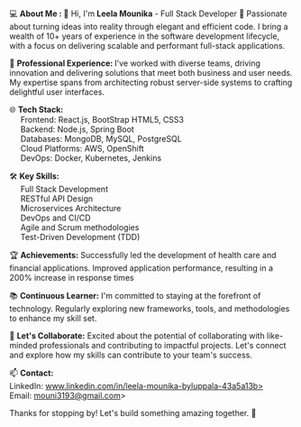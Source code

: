 💻   <b>About Me : </b> 👋 Hi, I'm <b>Leela Mounika</b> - Full Stack Developer 🚀
Passionate about turning ideas into reality through elegant and efficient code. I bring a wealth of 10+ years of experience in the software development lifecycle, with a focus on delivering scalable and performant full-stack applications.

💼 <b>Professional Experience: </b>
I've worked with diverse teams, driving innovation and delivering solutions that meet both business and user needs. My expertise spans from architecting robust server-side systems to crafting delightful user interfaces.


🌐 <b>Tech Stack:</b><br>
 &nbsp;&nbsp;&nbsp;&nbsp;  Frontend: React.js, BootStrap  HTML5, CSS3 <br>
 &nbsp;&nbsp;&nbsp;&nbsp;  Backend: Node.js, Spring Boot<br>
 &nbsp;&nbsp;&nbsp;&nbsp;  Databases: MongoDB, MySQL, PostgreSQL<br>
 &nbsp;&nbsp;&nbsp;&nbsp;  Cloud Platforms: AWS, OpenShift<br>
 &nbsp;&nbsp;&nbsp;&nbsp;  DevOps: Docker, Kubernetes, Jenkins<br>


🛠️ <b>Key Skills:</b><br>
    &nbsp;&nbsp;&nbsp;&nbsp;  Full Stack Development <br>
    &nbsp;&nbsp;&nbsp;&nbsp;  RESTful API Design<br>
    &nbsp;&nbsp;&nbsp;&nbsp;  Microservices Architecture<br>
    &nbsp;&nbsp;&nbsp;&nbsp; DevOps and CI/CD<br>
    &nbsp;&nbsp;&nbsp;&nbsp;  Agile and Scrum methodologies<br>
    &nbsp;&nbsp;&nbsp;&nbsp;  Test-Driven Development (TDD)<br>

🏆 <b>Achievements:</b>
Successfully led the development of health care and financial applications.
Improved application performance, resulting in a 200% increase in response times

📚 <b>Continuous Learner:</b>
I'm committed to staying at the forefront of technology. Regularly exploring new frameworks, tools, and methodologies to enhance my skill set.

🤝 <b>Let's Collaborate:</b>
Excited about the potential of collaborating with like-minded professionals and contributing to impactful projects. Let's connect and explore how my skills can contribute to your team's success.

📫 <b>Contact:</b><br>
LinkedIn: www.linkedin.com/in/leela-mounika-byluppala-43a5a13b><br>
Email: mouni3193@gmail.com><br>


Thanks for stopping by! Let's build something amazing together. 🚀
